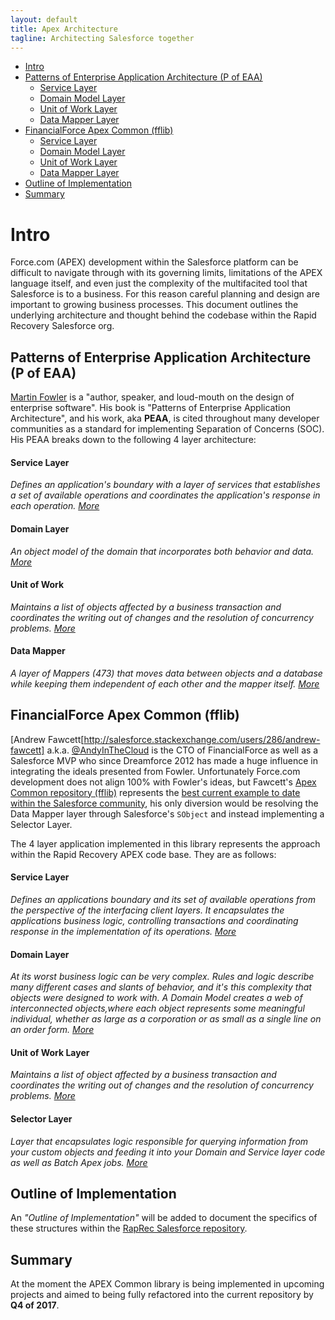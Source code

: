 ```yaml
---
layout: default
title: Apex Architecture
tagline: Architecting Salesforce together
---
```


- [Intro](#intro)
- [Patterns of Enterprise Application Architecture (P of EAA)](#peaa)
  - [Service Layer](#fowler-service-layer)
  - [Domain Model Layer](#fowler-domain-layer)
  - [Unit of Work Layer](#fowler-uwo-layer)
  - [Data Mapper Layer](#fowler-data-mapper-layer)
- [FinancialForce Apex Common (fflib)](#apex-common)
  - [Service Layer](#fawcett-service-layer)
  - [Domain Model Layer](#fawcett-domain-layer)
  - [Unit of Work Layer](#fawcett-uwo-layer)
  - [Data Mapper Layer](#fawcett-selector-layer)
- [Outline of Implementation](#outline)
- [Summary](#summary)

<a name="intro"></a>

# Intro

Force.com (APEX) development within the Salesforce platform can be difficult to navigate through with its governing limits, limitations of the APEX language itself, and even just the complexity of the multifacited tool that Salesforce is to a business. For this reason careful planning and design are important to growing business processes. This document outlines the underlying architecture and thought behind the codebase within the Rapid Recovery Salesforce org.

<a name="peaa"></a>

## Patterns of Enterprise Application Architecture (P of EAA)

[Martin Fowler](https://martinfowler.com/) is a "author, speaker, and loud-mouth on the design of enterprise software". His book is "Patterns of Enterprise Application Architecture", and his work, aka **PEAA**, is cited throughout many developer communities as a standard for implementing Separation of Concerns (SOC). His PEAA breaks down to the following 4 layer architecture:

<a name="fowler-service-layer"></a>

#### Service Layer
*Defines an application's boundary with a layer of services that establishes a set of available operations and coordinates the application's response in each operation. [More](https://martinfowler.com/eaaCatalog/serviceLayer.html)*

<a name="fowler-domain-layer"></a>

#### Domain Layer
*An object model of the domain that incorporates both behavior and data. [More](https://martinfowler.com/eaaCatalog/domainModel.html)*

<a name="fowler-uow-layer"></a>

#### Unit of Work
*Maintains a list of objects affected by a business transaction and coordinates the writing out of changes and the resolution of concurrency problems. [More](https://www.martinfowler.com/eaaCatalog/unitOfWork.html)*

<a name="fowler-data-mapper-layer"></a>

#### Data Mapper
*A layer of Mappers (473) that moves data between objects and a database while keeping them independent of each other and the mapper itself. [More](https://martinfowler.com/eaaCatalog/dataMapper.html)*

<a name="apex-common"></a>

## FinancialForce Apex Common (fflib)

[Andrew Fawcett[http://salesforce.stackexchange.com/users/286/andrew-fawcett] a.k.a. [@AndyInTheCloud](https://twitter.com/andyinthecloud) is the CTO of FinancialForce as well as a Salesforce MVP who since Dreamforce 2012 has made a huge influence in integrating the ideals presented from Fowler. Unfortunately Force.com development does not align 100% with Fowler's ideas, but Fawcett's [Apex Common repository (fflib)](https://github.com/financialforcedev/fflib-apex-common) represents the [best current example to date within the Salesforce community](http://salesforce.stackexchange.com/questions/156522/patterns-of-enterprise-application-architecture-peaa-for-apex), his only diversion would be resolving the Data Mapper layer through Salesforce's `SObject` and instead implementing a Selector Layer.

The 4 layer application implemented in this library represents the approach within the Rapid Recovery APEX code base. They are as follows:

<a name="fawcett-service-layer"></a>

#### Service Layer
*Defines an applications boundary and its set of available operations from the perspective of the interfacing client layers. It encapsulates the applications business logic, controlling transactions and coordinating response in the implementation of its operations. [More](https://developer.salesforce.com/page/Apex_Enterprise_Patterns_-_Service_Layer)*

<a name="fawcett-domain-layer"></a>

#### Domain Layer
*At its worst business logic can be very complex. Rules and logic describe many different cases and slants of behavior, and it's this complexity that objects were designed to work with. A Domain Model creates a web of interconnected objects,where each object represents some meaningful individual, whether as large as a corporation or as small as a single line on an order form. [More](https://developer.salesforce.com/page/Apex_Enterprise_Patterns_-_Domain_Layer)*

<a name="fawcett-uow-layer"></a>

#### Unit of Work Layer
*Maintains a list of object affected by a business transaction and coordinates the writing out of changes and the resolution of concurrency problems. [More](https://andyinthecloud.com/2013/06/09/managing-your-dml-and-transactions-with-a-unit-of-work/)*

<a name="fawcett-selector-layer"></a>

#### Selector Layer
*Layer that encapsulates logic responsible for querying information from your custom objects and feeding it into your Domain and Service layer code as well as Batch Apex jobs. [More](https://developer.salesforce.com/page/Apex_Enterprise_Patterns_-_Selector_Layer)*

<a name="outline"></a>

## Outline of Implementation

An *"Outline of Implementation"* will be added to document the specifics of these structures within the [RapRec Salesforce repository](https://bitbucket.org/raprec/salesforce).

<a name="summary"></a>

## Summary

At the moment the APEX Common library is being implemented in upcoming projects and aimed to being fully refactored into the current repository by **Q4 of 2017**.
